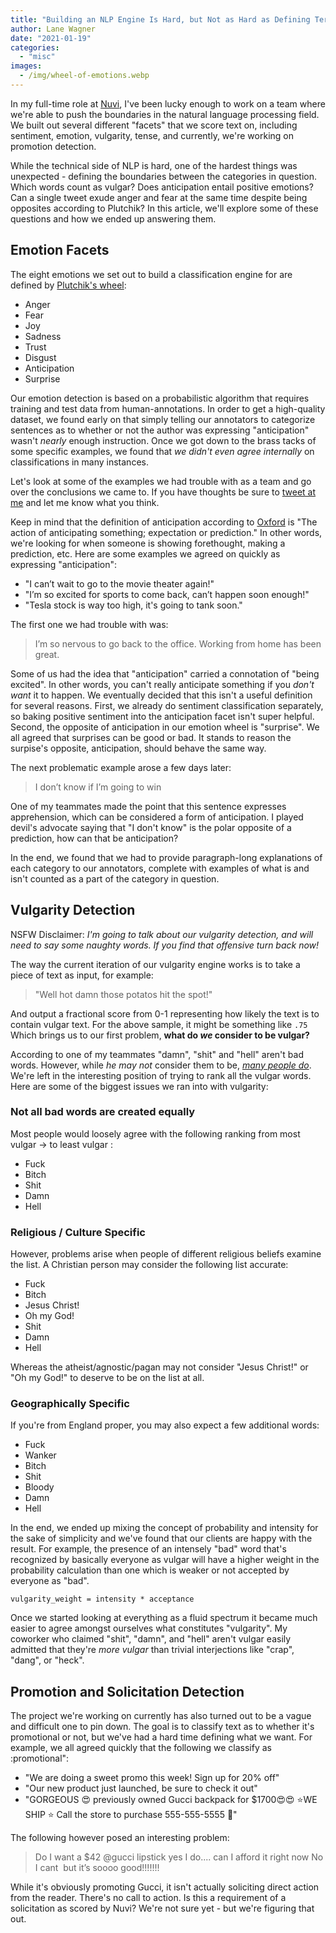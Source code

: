 ```yaml
---
title: "Building an NLP Engine Is Hard, but Not as Hard as Defining Terms"
author: Lane Wagner
date: "2021-01-19"
categories: 
  - "misc"
images:
  - /img/wheel-of-emotions.webp
---
```


In my full-time role at [Nuvi](https://www.nuvi.com/blog/strategic-decision-making-nuvis-all-new-language-engine), I've been lucky enough to work on a team where we're able to push the boundaries in the natural language processing field. We built out several different "facets" that we score text on, including sentiment, emotion, vulgarity, tense, and currently, we're working on promotion detection.

While the technical side of NLP is hard, one of the hardest things was unexpected - defining the boundaries between the categories in question. Which words count as vulgar? Does anticipation entail positive emotions? Can a single tweet exude anger and fear at the same time despite being opposites according to Plutchik? In this article, we'll explore some of these questions and how we ended up answering them.

## Emotion Facets

The eight emotions we set out to build a classification engine for are defined by [Plutchik's wheel](https://www.6seconds.org/2020/08/11/plutchik-wheel-emotions/):

- Anger
- Fear
- Joy
- Sadness
- Trust
- Disgust
- Anticipation
- Surprise

Our emotion detection is based on a probabilistic algorithm that requires training and test data from human-annotations. In order to get a high-quality dataset, we found early on that simply telling our annotators to categorize sentences as to whether or not the author was expressing "anticipation" wasn't _nearly_ enough instruction. Once we got down to the brass tacks of some specific examples, we found that _we didn't even agree internally_ on classifications in many instances.

Let's look at some of the examples we had trouble with as a team and go over the conclusions we came to. If you have thoughts be sure to [tweet at me](https://twitter.com/wagslane) and let me know what you think.

Keep in mind that the definition of anticipation according to [Oxford](https://languages.oup.com/google-dictionary-en/) is "The action of anticipating something; expectation or prediction." In other words, we're looking for when someone is showing forethought, making a prediction, etc. Here are some examples we agreed on quickly as expressing "anticipation":

- "I can’t wait to go to the movie theater again!"
- "I’m so excited for sports to come back, can’t happen soon enough!"
- "Tesla stock is way too high, it's going to tank soon."

The first one we had trouble with was:

> I’m so nervous to go back to the office. Working from home has been great.

Some of us had the idea that "anticipation" carried a connotation of "being excited". In other words, you can't really anticipate something if you _don't want_ it to happen. We eventually decided that this isn't a useful definition for several reasons. First, we already do sentiment classification separately, so baking positive sentiment into the anticipation facet isn't super helpful. Second, the opposite of anticipation in our emotion wheel is "surprise". We all agreed that surprises can be good or bad. It stands to reason the surpise's opposite, anticipation, should behave the same way.

The next problematic example arose a few days later:

> I don’t know if I’m going to win

One of my teammates made the point that this sentence expresses apprehension, which can be considered a form of anticipation. I played devil's advocate saying that "I don't know" is the polar opposite of a prediction, how can that be anticipation?

In the end, we found that we had to provide paragraph-long explanations of each category to our annotators, complete with examples of what is and isn't counted as a part of the category in question.

## Vulgarity Detection

NSFW Disclaimer: _I'm going to talk about our vulgarity detection, and will need to say some naughty words. If you find that offensive turn back now!_

The way the current iteration of our vulgarity engine works is to take a piece of text as input, for example:

> "Well hot damn those potatos hit the spot!"

And output a fractional score from 0-1 representing how likely the text is to contain vulgar text. For the above sample, it might be something like `.75` Which brings us to our first problem, **what do _we_ consider to be vulgar?**

According to one of my teammates "damn", "shit" and "hell" aren't bad words. However, while _he may not_ consider them to be, _[many people do](https://www.cs.cmu.edu/~biglou/resources/bad-words.txt)_. We're left in the interesting position of trying to rank all the vulgar words. Here are some of the biggest issues we ran into with vulgarity:

### Not all bad words are created equally

Most people would loosely agree with the following ranking from most vulgar -> to least vulgar :

- Fuck
- Bitch
- Shit
- Damn
- Hell

### Religious / Culture Specific

However, problems arise when people of different religious beliefs examine the list. A Christian person may consider the following list accurate:

- Fuck
- Bitch
- Jesus Christ!
- Oh my God!
- Shit
- Damn
- Hell

Whereas the atheist/agnostic/pagan may not consider "Jesus Christ!" or "Oh my God!" to deserve to be on the list at all.

### Geographically Specific

If you're from England proper, you may also expect a few additional words:

- Fuck
- Wanker
- Bitch
- Shit
- Bloody
- Damn
- Hell

In the end, we ended up mixing the concept of probability and intensity for the sake of simplicity and we've found that our clients are happy with the result. For example, the presence of an intensely "bad" word that's recognized by basically everyone as vulgar will have a higher weight in the probability calculation than one which is weaker or not accepted by everyone as "bad".

`vulgarity_weight = intensity * acceptance`

Once we started looking at everything as a fluid spectrum it became much easier to agree amongst ourselves what constitutes "vulgarity". My coworker who claimed "shit", "damn", and "hell" aren't vulgar easily admitted that they're _more vulgar_ than trivial interjections like "crap", "dang", or "heck".

## Promotion and Solicitation Detection

The project we're working on currently has also turned out to be a vague and difficult one to pin down. The goal is to classify text as to whether it's promotional or not, but we've had a hard time defining what we want. For example, we all agreed quickly that the following we classify as :promotional":

- "We are doing a sweet promo this week! Sign up for 20% off"
- "Our new product just launched, be sure to check it out"
- "GORGEOUS 😍 previously owned Gucci backpack for $1700😍😍 ⭐️WE SHIP ⭐️ Call the store to purchase 555-555-5555 📲"

The following however posed an interesting problem:

> Do I want a $42 @gucci lipstick yes I do.... can I afford it right now No I cant  but it’s soooo good!!!!!!!

While it's obviously promoting Gucci, it isn't actually soliciting direct action from the reader. There's no call to action. Is this a requirement of a solicitation as scored by Nuvi? We're not sure yet - but we're figuring that out.
